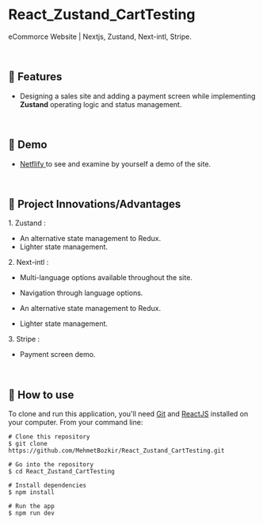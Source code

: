 # React_Zustand_CartTesting


eCommorce Website | Nextjs, Zustand, Next-intl, Stripe.


<p align="center"> 

<br> 
  
:wrench: Features 
  -----------------------------

- Designing a sales site and adding a payment screen while implementing <b>Zustand</b> operating logic and status management.

  <br> 

## :link: Demo
  - <a target="_blank" href="https://react-zustand-coffeshop.netlify.app/"> Netflify </a> to see and examine by yourself a demo of the site.
  
<br> 

  ## 💬 Project Innovations/Advantages

1\. Zustand :

  - An alternative state management to Redux.
  - Lighter state management.

2\. Next-intl :

  - Multi-language options available throughout the site.
  - Navigation through language options.

  - An alternative state management to Redux.
  - Lighter state management.

3\. Stripe :

  - Payment screen demo.

<br> 
 
  ## :book: How to use
To clone and run this application, you'll need [Git](https://git-scm.com/downloads) and [ReactJS](https://reactjs.org/docs/getting-started.html) installed on your computer. From your command line:

```
# Clone this repository
$ git clone https://github.com/MehmetBozkir/React_Zustand_CartTesting.git

# Go into the repository
$ cd React_Zustand_CartTesting

# Install dependencies
$ npm install

# Run the app
$ npm run dev
```
